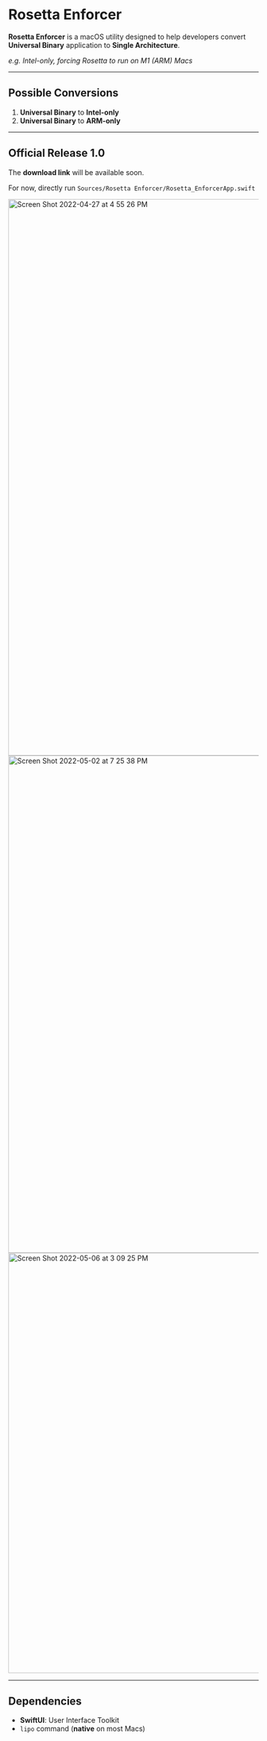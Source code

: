 # Rosetta Enforcer
**Rosetta Enforcer** is a macOS utility designed to help developers convert **Universal Binary** application to **Single Architecture**.

*e.g. Intel-only, forcing Rosetta to run on M1 (ARM) Macs*

---

## Possible Conversions

1. **Universal Binary** to **Intel-only**
2. **Universal Binary** to **ARM-only**

---

## Official Release 1.0

The **download link** will be available soon.

For now, directly run ```Sources/Rosetta Enforcer/Rosetta_EnforcerApp.swift```

<img width="1119" alt="Screen Shot 2022-04-27 at 4 55 26 PM" src="https://user-images.githubusercontent.com/35755386/165629451-8a387c61-5d78-45e9-aef5-ecb53af24aab.png">

<img width="1000" alt="Screen Shot 2022-05-02 at 7 25 38 PM" src="https://user-images.githubusercontent.com/35755386/166342011-0adf3649-a007-4410-ac48-83dba0020573.png">

<img width="845" alt="Screen Shot 2022-05-06 at 3 09 25 PM" src="https://user-images.githubusercontent.com/35755386/167202509-5b9ce685-c280-4c84-9cd6-7dbb368140b6.png">

---

## Dependencies

- **SwiftUI**: User Interface Toolkit
- ```lipo``` command (**native** on most Macs)
